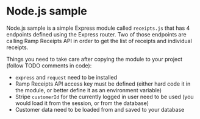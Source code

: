 # Node.js sample

Node.js sample is a simple Express module called `receipts.js` that has 4 endpoints defined using the Express router. Two of those endpoints are calling Ramp Receipts API in order to get the list of receipts and individual receipts.

Things you need to take care after copying the module to your project (follow TODO comments in code):

- `express` and `request` need to be installed
- Ramp Receipts API access key must be defined (either hard code it in the module, or better define it as an environment variable)
- Stripe `customerId` for the currently logged in user need to be used (you would load it from the session, or from the database)
- Customer data need to be loaded from and saved to your database
